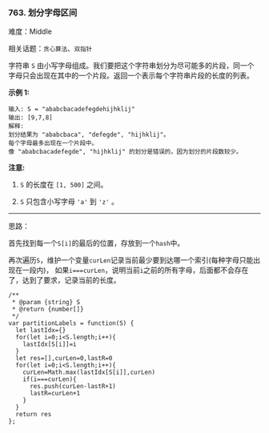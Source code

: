 ### 763. 划分字母区间

难度：Middle

相关话题：`贪心算法`、`双指针`

字符串  `S`  由小写字母组成。我们要把这个字符串划分为尽可能多的片段，同一个字母只会出现在其中的一个片段。返回一个表示每个字符串片段的长度的列表。



**示例 1:** 



```
输入: S = "ababcbacadefegdehijhklij"
输出: [9,7,8]
解释:
划分结果为 "ababcbaca", "defegde", "hijhklij"。
每个字母最多出现在一个片段中。
像 "ababcbacadefegde", "hijhklij" 的划分是错误的，因为划分的片段数较少。
```


**注意:** 




1.  `S` 的长度在 `[1, 500]` 之间。

2.  `S` 只包含小写字母 `'a'` 到 `'z'` 。






-----

思路：

首先找到每一个`S[i]`的最后的位置，存放到一个`hash`中。

再次遍历`S`，维护一个变量`curLen`记录当前最少要到达哪一个索引(每种字母只能出现在一段内)，
如果`i===curLen`，说明当前`i`之前的所有字母，后面都不会存在了，达到了要求，记录当前的长度。

```
/**
 * @param {string} S
 * @return {number[]}
 */
var partitionLabels = function(S) {
  let lastIdx={}
  for(let i=0;i<S.length;i++){
    lastIdx[S[i]]=i
  }
  let res=[],curLen=0,lastR=0
  for(let i=0;i<S.length;i++){
    curLen=Math.max(lastIdx[S[i]],curLen)
    if(i===curLen){
      res.push(curLen-lastR+1)
      lastR=curLen+1
    }
  }
  return res
};
```

